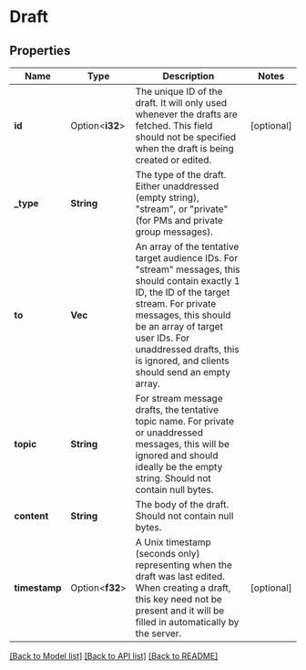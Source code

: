 # Draft

## Properties

Name | Type | Description | Notes
------------ | ------------- | ------------- | -------------
**id** | Option<**i32**> | The unique ID of the draft. It will only used whenever the drafts are fetched. This field should not be specified when the draft is being created or edited.  | [optional]
**_type** | **String** | The type of the draft. Either unaddressed (empty string), \"stream\", or \"private\" (for PMs and private group messages).  | 
**to** | **Vec<i32>** | An array of the tentative target audience IDs. For \"stream\" messages, this should contain exactly 1 ID, the ID of the target stream. For private messages, this should be an array of target user IDs. For unaddressed drafts, this is ignored, and clients should send an empty array.  | 
**topic** | **String** | For stream message drafts, the tentative topic name. For private or unaddressed messages, this will be ignored and should ideally be the empty string. Should not contain null bytes.  | 
**content** | **String** | The body of the draft. Should not contain null bytes.  | 
**timestamp** | Option<**f32**> | A Unix timestamp (seconds only) representing when the draft was last edited. When creating a draft, this key need not be present and it will be filled in automatically by the server.  | [optional]

[[Back to Model list]](../README.md#documentation-for-models) [[Back to API list]](../README.md#documentation-for-api-endpoints) [[Back to README]](../README.md)


